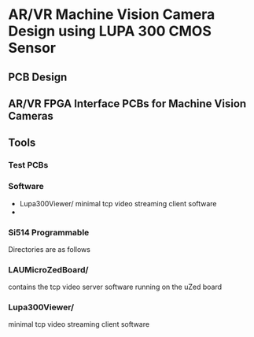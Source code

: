 # AR/VR Machine Vision Camera Design using LUPA 300 CMOS Sensor

## PCB Design

## AR/VR FPGA Interface PCBs for Machine Vision Cameras


## Tools
### Test PCBs

### Software
- Lupa300Viewer/
minimal tcp video streaming client software
- 
### Si514 Programmable 
Directories are as follows
### LAUMicroZedBoard/
contains the tcp video server software running on the uZed board

### Lupa300Viewer/
minimal tcp video streaming client software
